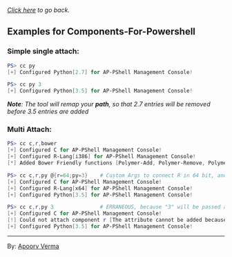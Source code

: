 _[Click here](../README.md) to go back._

## Examples for **Components-For-Powershell**
### Simple single attach:
>
```powershell
PS> cc py
[+] Configured Python[2.7] for AP-PShell Management Console!
```
```powershell
PS> cc py 3
[+] Configured Python[3.5] for AP-PShell Management Console!
```
_**Note**: The tool will remap your **path**, so that 2.7 entries will be removed before 3.5 entries are added_

### Multi Attach:
>
```powershell
PS> cc c,r,bower
[+] Configured C for AP-PShell Management Console!
[+] Configured R-Lang[i386] for AP-PShell Management Console!
[*] Added Bower Friendly functions [Polymer-Add, Polymer-Remove, Polymer-Paper]
```
```powershell
PS> cc c,r,py @{r=64;py=3}    # Custom Args to connect R in 64 bit, and Python v3.5 
[+] Configured C for AP-PShell Management Console!
[+] Configured R-Lang[x64] for AP-PShell Management Console!
[+] Configured Python[3.5] for AP-PShell Management Console!
```
```powershell
PS> cc c,r,py 3               # ERRANEOUS, because "3" will be passed as a global parameter to all components
[+] Configured C for AP-PShell Management Console!
[!] Could not attach component r [The attribute cannot be added because variable bit with value 3 would no longer be valid.]
[+] Configured Python[3.5] for AP-PShell Management Console!
```

---
By: [Apoorv Verma](https://github.com/avdaredevil)
